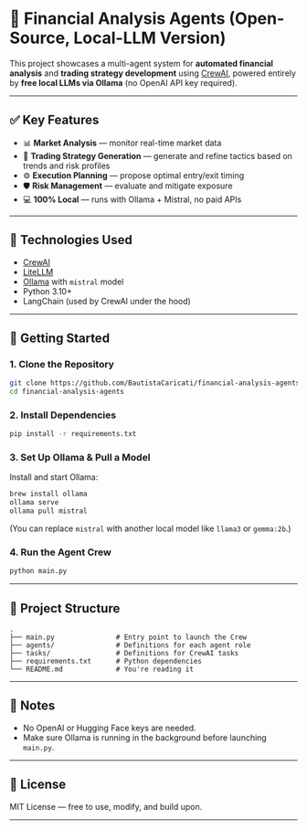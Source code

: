 # 🧠 Financial Analysis Agents (Open-Source, Local-LLM Version)

This project showcases a multi-agent system for **automated financial analysis** and **trading strategy development** using [CrewAI](https://docs.crewai.com), powered entirely by **free local LLMs via Ollama** (no OpenAI API key required).

---

## ✅ Key Features

- 📊 **Market Analysis** — monitor real-time market data
- 🧠 **Trading Strategy Generation** — generate and refine tactics based on trends and risk profiles
- ⚙️ **Execution Planning** — propose optimal entry/exit timing
- 🛡️ **Risk Management** — evaluate and mitigate exposure
- 💻 **100% Local** — runs with Ollama + Mistral, no paid APIs

---

## 🔧 Technologies Used

- [CrewAI](https://github.com/joaomdmoura/crewai)
- [LiteLLM](https://github.com/BerriAI/litellm)
- [Ollama](https://ollama.com) with `mistral` model
- Python 3.10+
- LangChain (used by CrewAI under the hood)

---

## 🚀 Getting Started

### 1. Clone the Repository

```bash
git clone https://github.com/BautistaCaricati/financial-analysis-agents.git
cd financial-analysis-agents
```

### 2. Install Dependencies

```bash
pip install -r requirements.txt
```

### 3. Set Up Ollama & Pull a Model

Install and start Ollama:

```bash
brew install ollama
ollama serve
ollama pull mistral
```

(You can replace `mistral` with another local model like `llama3` or `gemma:2b`.)

### 4. Run the Agent Crew

```bash
python main.py
```

---

## 📂 Project Structure

```
.
├── main.py               # Entry point to launch the Crew
├── agents/               # Definitions for each agent role
├── tasks/                # Definitions for CrewAI tasks
├── requirements.txt      # Python dependencies
└── README.md             # You're reading it
```

---

## 📌 Notes

- No OpenAI or Hugging Face keys are needed.
- Make sure Ollama is running in the background before launching `main.py`.

---

## 📜 License

MIT License — free to use, modify, and build upon.

---
